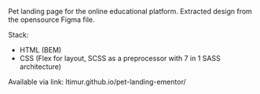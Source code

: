 Pet landing page for the online educational platform.
Extracted design from the opensource Figma file.

Stack:
 - HTML (BEM)
 - CSS (Flex for layout, SCSS as a preprocessor with 7 in 1 SASS architecture)
 
 Available via link: 
 ltimur.github.io/pet-landing-ementor/
